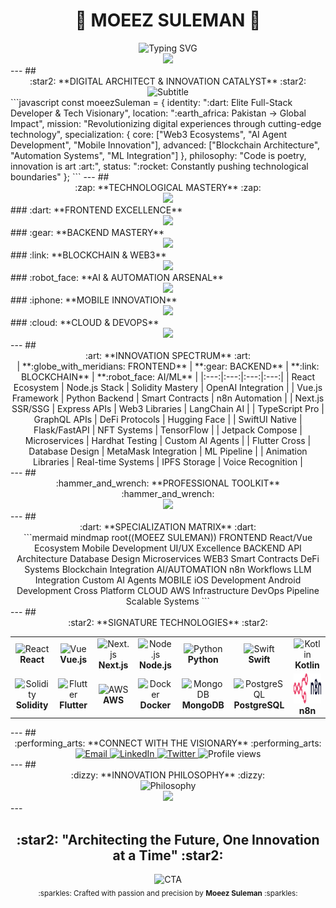 # <div align="center">:rocket: **MOEEZ SULEMAN** :rocket:</div>
<div align="center">
  <img src="https://readme-typing-svg.herokuapp.com?font=Orbitron&weight=900&size=35&duration=3000&pause=500&color=00F5FF&center=true&vCenter=true&width=800&height=100&lines=Full-Stack+Architect;Web3+%26+AI+Visionary;Blockchain+Pioneer;Mobile+Innovation+Expert;Automation+Wizard" alt="Typing SVG" />
</div>
<div align="center">
  <img src="https://capsule-render.vercel.app/api?type=waving&color=0:00F5FF,100:8A2BE2&height=120&section=header&text=&fontSize=0&animation=twinkling" />
</div>
---
## <div align="center">:star2: **DIGITAL ARCHITECT & INNOVATION CATALYST** :star2:</div>
<div align="center">
  <img src="https://readme-typing-svg.herokuapp.com?font=Fira+Code&weight=600&size=22&duration=4000&pause=1000&color=FFD700&center=true&vCenter=true&width=700&lines=Transforming+Ideas+into+Digital+Reality;Building+Tomorrow's+Technology+Today;Where+AI+Meets+Blockchain+Innovation" alt="Subtitle" />
</div>
```javascript
const moeezSuleman = {
  identity: ":dart: Elite Full-Stack Developer & Tech Visionary",
  location: ":earth_africa: Pakistan → Global Impact",
  mission: "Revolutionizing digital experiences through cutting-edge technology",
  specialization: {
    core: ["Web3 Ecosystems", "AI Agent Development", "Mobile Innovation"],
    advanced: ["Blockchain Architecture", "Automation Systems", "ML Integration"]
  },
  philosophy: "Code is poetry, innovation is art :art:",
  status: ":rocket: Constantly pushing technological boundaries"
};
```
---
## <div align="center">:zap: **TECHNOLOGICAL MASTERY** :zap:</div>
<div align="center">
  <img src="https://skillicons.dev/icons?i=react,vue,nextjs,typescript,nodejs,python,swift,kotlin,flutter,solidity&theme=dark" />
</div>
### :dart: **FRONTEND EXCELLENCE**
<div align="center">
  <img src="https://readme-typing-svg.herokuapp.com?font=Consolas&size=16&duration=2000&pause=500&color=61DAFB&center=true&width=600&lines=React+%7C+Vue+%7C+Next.js+%7C+TypeScript;SwiftUI+%7C+Jetpack+Compose+%7C+Flutter;Tailwind+%7C+Material+UI+%7C+Framer+Motion" />
</div>
### :gear: **BACKEND MASTERY**
<div align="center">
  <img src="https://readme-typing-svg.herokuapp.com?font=Consolas&size=16&duration=2000&pause=500&color=68A063&center=true&width=600&lines=Node.js+%7C+Express+%7C+Python+%7C+Flask;GraphQL+%7C+REST+APIs+%7C+Microservices;PostgreSQL+%7C+MongoDB+%7C+Redis" />
</div>
### :link: **BLOCKCHAIN & WEB3**
<div align="center">
  <img src="https://readme-typing-svg.herokuapp.com?font=Consolas&size=16&duration=2000&pause=500&color=F7931A&center=true&width=600&lines=Solidity+%7C+Hardhat+%7C+Web3.js+%7C+ethers.js;Smart+Contracts+%7C+DeFi+%7C+NFT+Systems;MetaMask+%7C+IPFS+%7C+Polygon+%7C+Ethereum" />
</div>
### :robot_face: **AI & AUTOMATION ARSENAL**
<div align="center">
  <img src="https://readme-typing-svg.herokuapp.com?font=Consolas&size=16&duration=2000&pause=500&color=FF6B6B&center=true&width=700&lines=OpenAI+GPT+%7C+Claude+%7C+Gemini+%7C+Mistral;n8n+%7C+Zapier+%7C+Make+%7C+Automation;LangChain+%7C+Hugging+Face+%7C+TensorFlow;Dialogflow+%7C+Rasa+%7C+Custom+AI+Agents" />
</div>
### :iphone: **MOBILE INNOVATION**
<div align="center">
  <img src="https://readme-typing-svg.herokuapp.com?font=Consolas&size=16&duration=2000&pause=500&color=A855F7&center=true&width=600&lines=iOS+%7C+Swift+%7C+SwiftUI+%7C+Combine;Android+%7C+Kotlin+%7C+Jetpack+Compose;Flutter+%7C+React+Native+%7C+Expo" />
</div>
### :cloud: **CLOUD & DEVOPS**
<div align="center">
  <img src="https://readme-typing-svg.herokuapp.com?font=Consolas&size=16&duration=2000&pause=500&color=FF9500&center=true&width=600&lines=AWS+%7C+Docker+%7C+Kubernetes;CI%2FCD+%7C+GitHub+Actions+%7C+Jenkins;Terraform+%7C+Nginx+%7C+Monitoring" />
</div>
---
## <div align="center">:art: **INNOVATION SPECTRUM** :art:</div>
<div align="center">
| **:globe_with_meridians: FRONTEND** | **:gear: BACKEND** | **:link: BLOCKCHAIN** | **:robot_face: AI/ML** |
|:---:|:---:|:---:|:---:|
| React Ecosystem | Node.js Stack | Solidity Mastery | OpenAI Integration |
| Vue.js Framework | Python Backend | Smart Contracts | n8n Automation |
| Next.js SSR/SSG | Express APIs | Web3 Libraries | LangChain AI |
| TypeScript Pro | GraphQL APIs | DeFi Protocols | Hugging Face |
| SwiftUI Native | Flask/FastAPI | NFT Systems | TensorFlow |
| Jetpack Compose | Microservices | Hardhat Testing | Custom AI Agents |
| Flutter Cross | Database Design | MetaMask Integration | ML Pipeline |
| Animation Libraries | Real-time Systems | IPFS Storage | Voice Recognition |
</div>
---
## <div align="center">:hammer_and_wrench: **PROFESSIONAL TOOLKIT** :hammer_and_wrench:</div>
<div align="center">
  <img src="https://skillicons.dev/icons?i=vscode,git,github,docker,aws,figma,postman,mongodb,postgresql,redis,nginx,kubernetes&theme=dark" />
</div>
---
## <div align="center">:dart: **SPECIALIZATION MATRIX** :dart:</div>
<div align="center">
```mermaid
mindmap
  root((MOEEZ SULEMAN))
    FRONTEND
      React/Vue Ecosystem
      Mobile Development
      UI/UX Excellence
    BACKEND
      API Architecture
      Database Design
      Microservices
    WEB3
      Smart Contracts
      DeFi Systems
      Blockchain Integration
    AI/AUTOMATION
      n8n Workflows
      LLM Integration
      Custom AI Agents
    MOBILE
      iOS Development
      Android Development
      Cross Platform
    CLOUD
      AWS Infrastructure
      DevOps Pipeline
      Scalable Systems
```
</div>
---
## <div align="center">:star2: **SIGNATURE TECHNOLOGIES** :star2:</div>
<div align="center">
  <table>
    <tr>
      <td align="center" width="96">
        <img src="https://skillicons.dev/icons?i=react" width="48" height="48" alt="React" />
        <br><strong>React</strong>
      </td>
      <td align="center" width="96">
        <img src="https://skillicons.dev/icons?i=vue" width="48" height="48" alt="Vue" />
        <br><strong>Vue.js</strong>
      </td>
      <td align="center" width="96">
        <img src="https://skillicons.dev/icons?i=nextjs" width="48" height="48" alt="Next.js" />
        <br><strong>Next.js</strong>
      </td>
      <td align="center" width="96">
        <img src="https://skillicons.dev/icons?i=nodejs" width="48" height="48" alt="Node.js" />
        <br><strong>Node.js</strong>
      </td>
      <td align="center" width="96">
        <img src="https://skillicons.dev/icons?i=python" width="48" height="48" alt="Python" />
        <br><strong>Python</strong>
      </td>
      <td align="center" width="96">
        <img src="https://skillicons.dev/icons?i=swift" width="48" height="48" alt="Swift" />
        <br><strong>Swift</strong>
      </td>
      <td align="center" width="96">
        <img src="https://skillicons.dev/icons?i=kotlin" width="48" height="48" alt="Kotlin" />
        <br><strong>Kotlin</strong>
      </td>
    </tr>
    <tr>
      <td align="center" width="96">
        <img src="https://skillicons.dev/icons?i=solidity" width="48" height="48" alt="Solidity" />
        <br><strong>Solidity</strong>
      </td>
      <td align="center" width="96">
        <img src="https://skillicons.dev/icons?i=flutter" width="48" height="48" alt="Flutter" />
        <br><strong>Flutter</strong>
      </td>
      <td align="center" width="96">
        <img src="https://skillicons.dev/icons?i=aws" width="48" height="48" alt="AWS" />
        <br><strong>AWS</strong>
      </td>
      <td align="center" width="96">
        <img src="https://skillicons.dev/icons?i=docker" width="48" height="48" alt="Docker" />
        <br><strong>Docker</strong>
      </td>
      <td align="center" width="96">
        <img src="https://skillicons.dev/icons?i=mongodb" width="48" height="48" alt="MongoDB" />
        <br><strong>MongoDB</strong>
      </td>
      <td align="center" width="96">
        <img src="https://skillicons.dev/icons?i=postgresql" width="48" height="48" alt="PostgreSQL" />
        <br><strong>PostgreSQL</strong>
      </td>
      <td align="center" width="96">
        <img src="https://raw.githubusercontent.com/n8n-io/n8n/master/assets/n8n-logo.png" width="48" height="48" alt="n8n" />
        <br><strong>n8n</strong>
      </td>
    </tr>
  </table>
</div>
---
## <div align="center">:performing_arts: **CONNECT WITH THE VISIONARY** :performing_arts:</div>
<div align="center">
  <a href="mailto:moeez.suleman460@gmail.com">
    <img src="https://img.shields.io/badge/Email-FF6B6B?style=for-the-badge&logo=gmail&logoColor=white&labelColor=000000" alt="Email"/>
  </a>
  <a href="https://linkedin.com/in/moeez-suleman" target="_blank">
    <img src="https://img.shields.io/badge/LinkedIn-0077B5?style=for-the-badge&logo=linkedin&logoColor=white&labelColor=000000" alt="LinkedIn"/>
  </a>
  <a href="https://twitter.com/MoeezDev" target="_blank">
    <img src="https://img.shields.io/badge/Twitter-1DA1F2?style=for-the-badge&logo=twitter&logoColor=white&labelColor=000000" alt="Twitter"/>
  </a>
  <img src="https://komarev.com/ghpvc/?username=Moeez1999&label=Profile%20Views&color=00F5FF&style=for-the-badge" alt="Profile views"/>
</div>
---
## <div align="center">:dizzy: **INNOVATION PHILOSOPHY** :dizzy:</div>
<div align="center">
  <img src="https://readme-typing-svg.herokuapp.com?font=Orbitron&weight=700&size=24&duration=4000&pause=1000&color=FFD700&center=true&vCenter=true&width=800&lines=Code+is+Poetry+%7C+Innovation+is+Art;Building+Tomorrow's+Technology+Today;Where+Creativity+Meets+Engineering;Transforming+Visions+into+Reality" alt="Philosophy" />
</div>
<div align="center">
  <img src="https://capsule-render.vercel.app/api?type=waving&color=0:8A2BE2,100:00F5FF&height=120&section=footer&text=&fontSize=0&animation=twinkling" />
</div>
---
<div align="center">
  <h2>:star2: "Architecting the Future, One Innovation at a Time" :star2:</h2>
  <img src="https://readme-typing-svg.herokuapp.com?font=Fira+Code&weight=600&size=18&duration=3000&pause=1000&color=00F5FF&center=true&vCenter=true&width=600&lines=Open+for+Revolutionary+Collaborations;Let's+Build+Something+Extraordinary" alt="CTA" />
</div>
<div align="center">
  <sub>:sparkles: Crafted with passion and precision by <strong>Moeez Suleman</strong> :sparkles:</sub>
</div>
